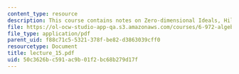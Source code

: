 ```yaml
---
content_type: resource
description: This course contains notes on Zero-dimensional Ideals, Hilbert Series.
file: https://ol-ocw-studio-app-qa.s3.amazonaws.com/courses/6-972-algebraic-techniques-and-semidefinite-optimization-spring-2006/50c3626bc591ac9b01f2bc68b279d17f_lecture_15.pdf
file_type: application/pdf
parent_uid: f88c71c5-5321-378f-be82-d3863039cff0
resourcetype: Document
title: lecture_15.pdf
uid: 50c3626b-c591-ac9b-01f2-bc68b279d17f
---
```

